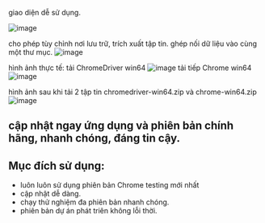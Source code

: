 giao diện dễ sử dụng.

![image](https://github.com/user-attachments/assets/a766682d-946e-4dda-9512-c1c745504a08)

cho phép tùy chỉnh nơi lưu trữ, trích xuất tập tin.
ghép nối dữ liệu vào cùng một thư mục. 
![image](https://github.com/user-attachments/assets/669fe669-db6f-44b0-9cf1-80fdf97c1fc9)

hình ảnh thực tế:
tải ChromeDriver win64
![image](https://github.com/user-attachments/assets/33fbc494-2f10-4815-95e9-d973d640d358)
tải tiếp Chrome win64
![image](https://github.com/user-attachments/assets/c6e03844-9754-4081-8d32-f0af0d81fcd0)

hình ảnh sau khi tải 2 tập tin chromedriver-win64.zip và chrome-win64.zip 
![image](https://github.com/user-attachments/assets/827360cd-7674-4674-b414-3b70bd70ebc3)

## cập nhật ngay ứng dụng và phiên bản chính hãng, nhanh chóng, đáng tin cậy.

## Mục đích sử dụng: 
* luôn luôn sử dụng phiên bản Chrome testing mới nhất
* cập nhật dễ dàng.
* chạy thử nghiệm đa phiên bản nhanh chóng.
* phiên bản dự án phát triên không lỗi thời.  
